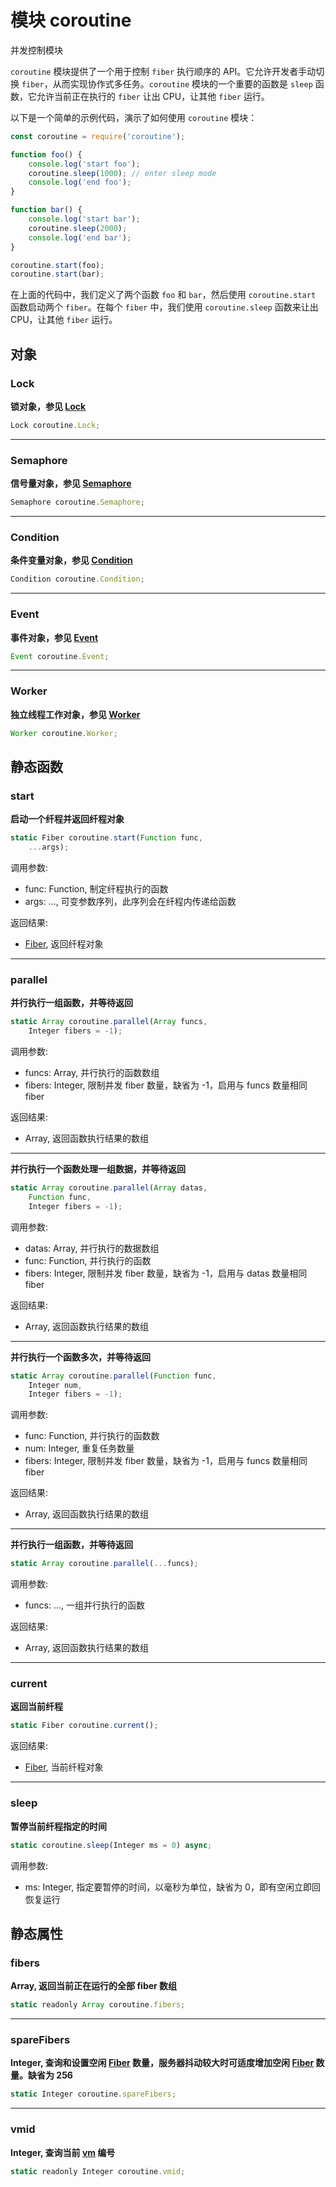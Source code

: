 # 模块 coroutine
并发控制模块

`coroutine` 模块提供了一个用于控制 `fiber` 执行顺序的 API。它允许开发者手动切换 `fiber`，从而实现协作式多任务。`coroutine` 模块的一个重要的函数是 `sleep` 函数，它允许当前正在执行的 `fiber` 让出 CPU，让其他 `fiber` 运行。

以下是一个简单的示例代码，演示了如何使用 `coroutine` 模块：

```JavaScript
const coroutine = require('coroutine');

function foo() {
    console.log('start foo');
    coroutine.sleep(1000); // enter sleep mode
    console.log('end foo');
}

function bar() {
    console.log('start bar');
    coroutine.sleep(2000);
    console.log('end bar');
}

coroutine.start(foo);
coroutine.start(bar);
```

在上面的代码中，我们定义了两个函数 `foo` 和 `bar`，然后使用 `coroutine.start` 函数启动两个 `fiber`。在每个 `fiber` 中，我们使用 `coroutine.sleep` 函数来让出 CPU，让其他 `fiber` 运行。

## 对象
        
### Lock
**锁对象，参见 [Lock](../../object/ifs/Lock.md)**

```JavaScript
Lock coroutine.Lock;
```

--------------------------
### Semaphore
**信号量对象，参见 [Semaphore](../../object/ifs/Semaphore.md)**

```JavaScript
Semaphore coroutine.Semaphore;
```

--------------------------
### Condition
**条件变量对象，参见 [Condition](../../object/ifs/Condition.md)**

```JavaScript
Condition coroutine.Condition;
```

--------------------------
### Event
**事件对象，参见 [Event](../../object/ifs/Event.md)**

```JavaScript
Event coroutine.Event;
```

--------------------------
### Worker
**独立线程工作对象，参见 [Worker](../../object/ifs/Worker.md)**

```JavaScript
Worker coroutine.Worker;
```

## 静态函数
        
### start
**启动一个纤程并返回纤程对象**

```JavaScript
static Fiber coroutine.start(Function func,
    ...args);
```

调用参数:
* func: Function, 制定纤程执行的函数
* args: ..., 可变参数序列，此序列会在纤程内传递给函数

返回结果:
* [Fiber](../../object/ifs/Fiber.md), 返回纤程对象

--------------------------
### parallel
**并行执行一组函数，并等待返回**

```JavaScript
static Array coroutine.parallel(Array funcs,
    Integer fibers = -1);
```

调用参数:
* funcs: Array, 并行执行的函数数组
* fibers: Integer, 限制并发 fiber 数量，缺省为 -1，启用与 funcs 数量相同 fiber

返回结果:
* Array, 返回函数执行结果的数组

--------------------------
**并行执行一个函数处理一组数据，并等待返回**

```JavaScript
static Array coroutine.parallel(Array datas,
    Function func,
    Integer fibers = -1);
```

调用参数:
* datas: Array, 并行执行的数据数组
* func: Function, 并行执行的函数
* fibers: Integer, 限制并发 fiber 数量，缺省为 -1，启用与 datas 数量相同 fiber

返回结果:
* Array, 返回函数执行结果的数组

--------------------------
**并行执行一个函数多次，并等待返回**

```JavaScript
static Array coroutine.parallel(Function func,
    Integer num,
    Integer fibers = -1);
```

调用参数:
* func: Function, 并行执行的函数数
* num: Integer, 重复任务数量
* fibers: Integer, 限制并发 fiber 数量，缺省为 -1，启用与 funcs 数量相同 fiber

返回结果:
* Array, 返回函数执行结果的数组

--------------------------
**并行执行一组函数，并等待返回**

```JavaScript
static Array coroutine.parallel(...funcs);
```

调用参数:
* funcs: ..., 一组并行执行的函数

返回结果:
* Array, 返回函数执行结果的数组

--------------------------
### current
**返回当前纤程**

```JavaScript
static Fiber coroutine.current();
```

返回结果:
* [Fiber](../../object/ifs/Fiber.md), 当前纤程对象

--------------------------
### sleep
**暂停当前纤程指定的时间**

```JavaScript
static coroutine.sleep(Integer ms = 0) async;
```

调用参数:
* ms: Integer, 指定要暂停的时间，以毫秒为单位，缺省为 0，即有空闲立即回恢复运行

## 静态属性
        
### fibers
**Array, 返回当前正在运行的全部 fiber 数组**

```JavaScript
static readonly Array coroutine.fibers;
```

--------------------------
### spareFibers
**Integer, 查询和设置空闲 [Fiber](../../object/ifs/Fiber.md) 数量，服务器抖动较大时可适度增加空闲 [Fiber](../../object/ifs/Fiber.md) 数量。缺省为 256**

```JavaScript
static Integer coroutine.spareFibers;
```

--------------------------
### vmid
**Integer, 查询当前 [vm](vm.md) 编号**

```JavaScript
static readonly Integer coroutine.vmid;
```

